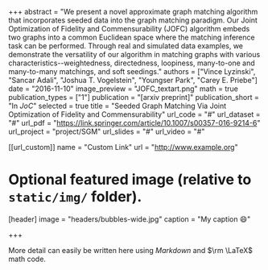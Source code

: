 +++
abstract = "We present a novel approximate graph matching algorithm that incorporates seeded data into the graph matching paradigm. Our Joint Optimization of Fidelity and Commensurability (JOFC) algorithm embeds two graphs into a common Euclidean space where the matching inference task can be performed. Through real and simulated data examples, we demonstrate the versatility of our algorithm in matching graphs with various characteristics--weightedness, directedness, loopiness, many-to-one and many-to-many matchings, and soft seedings."
authors = ["Vince Lyzinski", "Sancar Adali", "Joshua T. Vogelstein", "Youngser Park", "Carey E. Priebe"]
date = "2016-11-10"
image_preview = "JOFC_textart.png"
math = true
publication_types = ["1"]
publication = "[arxiv preprint]"
publication_short = "In *JoC*"
selected = true
title = "Seeded Graph Matching Via Joint Optimization of Fidelity and Commensurability"
url_code = "#"
url_dataset = "#"
url_pdf = "https://link.springer.com/article/10.1007/s00357-016-9214-6"
url_project = "project/SGM"
url_slides = "#"
url_video = "#"

[[url_custom]]
name = "Custom Link"
url = "http://www.example.org"

# Optional featured image (relative to `static/img/` folder).
[header]
image = "headers/bubbles-wide.jpg"
caption = "My caption :smile:"

+++

More detail can easily be written here using *Markdown* and $\rm \LaTeX$ math code.
